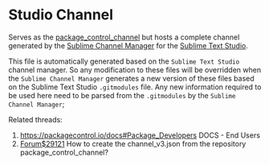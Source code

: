# Studio Channel


Serves as the [package_control_channel](https://github.com/wbond/package_control_channel) but hosts
a complete channel generated by the
[Sublime Channel Manager](https://github.com/evandrocoan/SublimeChannelManager) for the [Sublime
Text Studio](https://github.com/evandrocoan/SublimeTextStudio).

This file is automatically generated based on the `Sublime Text Studio` channel manager. So any
modification to these files will be overridden when the `Sublime Channel Manager` generates a new
version of these files based on the Sublime Text Studio `.gitmodules` file. Any new information
required to be used here need to be parsed from the `.gitmodules` by the `Sublime Channel Manager`;


Related threads:

1. https://packagecontrol.io/docs#Package_Developers DOCS - End Users
1. [Forum$29121](https://forum.sublimetext.com/t/how-to-create-the-channel-v3-json-from-the-repository-package-control-channel/29121) How to create the channel_v3.json from the repository package_control_channel?


